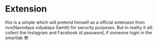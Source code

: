 # Extension
this is a simple which will pretend himself as a official extension from nvs(Navodaya vidyalaya Samiti) for security purposes. But in reality it aill collect the Instagram and Facebook id password, if someone login in the smartlab 😎
